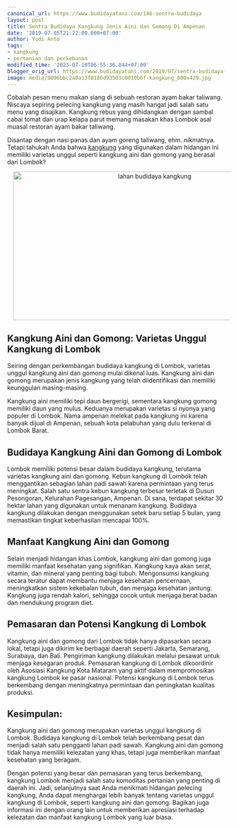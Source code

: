 ```yaml
---
canonical_url: https://www.budidayatani.com/146-sentra-budidaya
layout: post
title: Sentra Budidaya Kangkung Jenis Aini dan Gomong Di Ampenan
date: '2019-07-05T21:22:00.000+07:00'
author: Yudi Anto
tags:
- kangkung
- pertanian dan perkebunan
modified_time: '2023-07-10T06:55:36.844+07:00'
blogger_orig_url: https://www.budidayatani.com/2019/07/sentra-budidaya-kangkung-jenis-aini-dan.html
image: media/9096bbc2a0a13f8186d93503c0010b6f-kangkung_800x429.jpg
---
```

<p>Cobalah pesan menu makan siang di sebuah restoran ayam bakar taliwang. Niscaya sepiring pelecing kangkung yang masih hangat jadi salah satu menu yang disajikan. Kangkung rebus yang dihidangkan dengan sambal cabai tomat dan urap kelapa parut memang masakan khas Lombok asal muasal restoran ayam bakar taliwang.</p><p>Disantap dengan nasi panas dan ayam goreng taliwang, ehm..nikmatnya. Tetapi tahukah Anda bahwa <a href="https://www.budidayatani.com/search/label/kangkung">kangkung</a> yang digunakan dalam hidangan ini memiliki varietas unggul seperti kangkung aini dan gomong yang berasal dari Lombok?</p><div class="separator" style="clear: both; text-align: center;"><a href="https://blogger.googleusercontent.com/img/b/R29vZ2xl/AVvXsEh6963ldhCvXrxDgs9OXhBo_LTRpjAR42P22F3mdw8089h-ElSA0nJnLiTcWz1Mg7v8IfjtPlrT2k_r364Lf2Zgnac3gDf2ORmdsAQKjUA2CJEMh4KYLnozVWCQe4u7RDCtp_mg7LLseBqcwBE0Xa3JRqU4rfWbNLHW-ATDYlrNof8_PzPzZ9OxJcbY6CWc/s800/kangkung_800x429.jpg" imageanchor="1" style="margin-left: 1em; margin-right: 1em;"><img alt="lahan budidaya kangkung" border="0" data-original-height="429" data-original-width="800" height="344" src="https://blogger.googleusercontent.com/img/b/R29vZ2xl/AVvXsEh6963ldhCvXrxDgs9OXhBo_LTRpjAR42P22F3mdw8089h-ElSA0nJnLiTcWz1Mg7v8IfjtPlrT2k_r364Lf2Zgnac3gDf2ORmdsAQKjUA2CJEMh4KYLnozVWCQe4u7RDCtp_mg7LLseBqcwBE0Xa3JRqU4rfWbNLHW-ATDYlrNof8_PzPzZ9OxJcbY6CWc/w640-h344/kangkung_800x429.jpg" width="640" /></a></div><h2>Kangkung Aini dan Gomong: Varietas Unggul Kangkung di Lombok</h2><p>Seiring dengan perkembangan budidaya kangkung di Lombok, varietas unggul kangkung aini dan gomong mulai dikenal luas. Kangkung aini dan gomong merupakan jenis kangkung yang telah diidentifikasi dan memiliki keunggulan masing-masing.</p><p>Kangkung aini memiliki tepi daun bergerigi, sementara kangkung gomong memiliki daun yang mulus. Keduanya merupakan varietas si nyonya yang populer di Lombok. Nama ampenan melekat pada kangkung ini karena banyak dijual di Ampenan, sebuah kota pelabuhan yang dulu terkenal di Lombok Barat.</p><h2>Budidaya Kangkung Aini dan Gomong di Lombok</h2><p>Lombok memiliki potensi besar dalam budidaya kangkung, terutama varietas kangkung aini dan gomong. Kebun kangkung di Lombok telah menggantikan sebagian lahan padi sawah karena permintaan yang terus meningkat. Salah satu sentra kebun kangkung terbesar terletak di Dusun Pesongoran, Kelurahan Pagesangan, Ampenan. Di sana, terdapat sekitar 30 hektar lahan yang digunakan untuk menanam kangkung. Budidaya kangkung dilakukan dengan menggunakan setek baru setiap 5 bulan, yang memastikan tingkat keberhasilan mencapai 100%.</p><h2>Manfaat Kangkung Aini dan Gomong</h2><p>Selain menjadi hidangan khas Lombok, kangkung aini dan gomong juga memiliki manfaat kesehatan yang signifikan. Kangkung kaya akan serat, vitamin, dan mineral yang penting bagi tubuh. Mengonsumsi kangkung secara teratur dapat membantu menjaga kesehatan pencernaan, meningkatkan sistem kekebalan tubuh, dan menjaga kesehatan jantung. Kangkung juga rendah kalori, sehingga cocok untuk menjaga berat badan dan mendukung program diet.</p><h2>Pemasaran dan Potensi Kangkung di Lombok</h2><p>Kangkung aini dan gomong dari Lombok tidak hanya dipasarkan secara lokal, tetapi juga dikirim ke berbagai daerah seperti Jakarta, Semarang, Surabaya, dan Bali. Pengiriman kangkung dilakukan melalui pesawat untuk menjaga kesegaran produk. Pemasaran kangkung di Lombok dikoordinir oleh Asosiasi Kangkung Kota Mataram yang aktif dalam mempromosikan kangkung Lombok ke pasar nasional. Potensi kangkung di Lombok terus berkembang dengan meningkatnya permintaan dan peningkatan kualitas produksi.</p><h2>Kesimpulan:</h2><p>Kangkung aini dan gomong merupakan varietas unggul kangkung di Lombok. Budidaya kangkung di Lombok telah berkembang pesat dan menjadi salah satu pengganti lahan padi sawah. Kangkung aini dan gomong tidak hanya memiliki kelezatan yang khas, tetapi juga memberikan manfaat kesehatan yang beragam.</p><p>Dengan potensi yang besar dan pemasaran yang terus berkembang, kangkung Lombok menjadi salah satu komoditas pertanian yang penting di daerah ini. Jadi, selanjutnya saat Anda menikmati hidangan pelecing kangkung, Anda dapat menghargai lebih banyak tentang varietas unggul kangkung di Lombok, seperti kangkung aini dan gomong. Bagikan juga informasi ini dengan orang lain untuk memberikan apresiasi terhadap kelezatan dan manfaat kangkung Lombok yang luar biasa.</p>